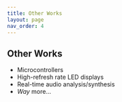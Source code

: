 ```yaml
---
title: Other Works
layout: page
nav_order: 4
---
```


## Other Works

- Microcontrollers
- High-refresh rate LED displays
- Real-time audio analysis/synthesis
- *Way* more...
